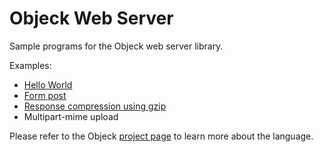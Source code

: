 # Objeck Web Server

Sample programs for the Objeck web server library.

Examples:
* [Hello World](examples/hello_http.obs)
* [Form post](examples/form_post_https.obs)
* [Response compression using gzip](examples/compress_response_https.obs)
* Multipart-mime upload

Please refer to the Objeck [project page](https://github.com/objeck/objeck-lang/) to learn more about the language.
